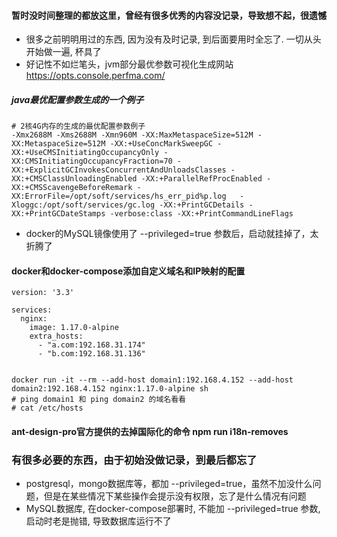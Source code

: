 #### 暂时没时间整理的都放这里，曾经有很多优秀的内容没记录，导致想不起，很遗憾

* 很多之前明明用过的东西, 因为没有及时记录, 到后面要用时全忘了. 一切从头开始做一遍, 杯具了
* 好记性不如烂笔头，jvm部分最优参数可视化生成网站 https://opts.console.perfma.com/
##### java最优配置参数生成的一个例子
```
# 2核4G内存的生成的最优配置参数例子
-Xmx2688M -Xms2688M -Xmn960M -XX:MaxMetaspaceSize=512M -XX:MetaspaceSize=512M -XX:+UseConcMarkSweepGC -XX:+UseCMSInitiatingOccupancyOnly -XX:CMSInitiatingOccupancyFraction=70 -XX:+ExplicitGCInvokesConcurrentAndUnloadsClasses -XX:+CMSClassUnloadingEnabled -XX:+ParallelRefProcEnabled -XX:+CMSScavengeBeforeRemark -XX:ErrorFile=/opt/soft/services/hs_err_pid%p.log   -Xloggc:/opt/soft/services/gc.log -XX:+PrintGCDetails -XX:+PrintGCDateStamps -verbose:class -XX:+PrintCommandLineFlags
```

* docker的MySQL镜像使用了 --privileged=true 参数后，启动就挂掉了，太折腾了

#### docker和docker-compose添加自定义域名和IP映射的配置
```
version: '3.3'

services:
  nginx:
    image: 1.17.0-alpine
    extra_hosts:
      - "a.com:192.168.31.174"
      - "b.com:192.168.31.136"


docker run -it --rm --add-host domain1:192.168.4.152 --add-host domain2:192.168.4.152 nginx:1.17.0-alpine sh
# ping domain1 和 ping domain2 的域名看看
# cat /etc/hosts
```
#### ant-design-pro官方提供的去掉国际化的命令 npm run i18n-removes
### 有很多必要的东西，由于初始没做记录，到最后都忘了
* postgresql，mongo数据库等，都加 --privileged=true，虽然不加没什么问题，但是在某些情况下某些操作会提示没有权限，忘了是什么情况有问题
* MySQL数据库, 在docker-compose部署时, 不能加 --privileged=true 参数, 启动时老是抛错, 导致数据库运行不了